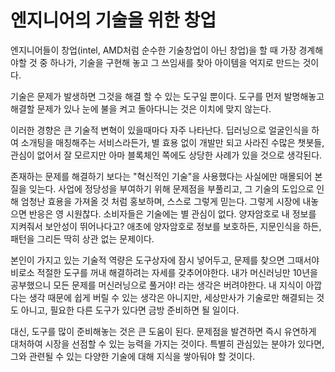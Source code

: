 # 엔지니어의 기술을 위한 창업

엔지니어들이 창업(intel, AMD처럼 순수한 기술창업이 아닌 창업)을 할 때 가장 경계해야할 것 중 하나가, 기술을 구현해 놓고 그 쓰임새를 찾아 아이템을 억지로 만드는 것이다.

기술은 문제가 발생하면 그것을 해결 할 수 있는 도구일 뿐이다. 도구를 먼저 발명해놓고 해결할 문제가 있나 눈에 불을 켜고 돌아다니는 것은 이치에 맞지 않는다.

이러한 경향은 큰 기술적 변혁이 있을때마다 자주 나타난다. 딥러닝으로 얼굴인식을 하여 소개팅을 매칭해주는 서비스라든가, 별 효용 없이 개발만 되고 사라진 수많은 챗봇들, 관심이 없어서 잘 모르지만 아마 블록체인 쪽에도 상당한 사례가 있을 것으로 생각된다.

존재하는 문제를 해결하기 보다는 "혁신적인 기술"을 사용했다는 사실에만 매몰되어 본질을 잊는다. 사업에 정당성을 부여하기 위해 문제점을 부풀리고, 그 기술의 도입으로 인해 엄청난 효용을 가져올 것 처럼 홍보하며, 스스로 그렇게 믿는다. 그렇게 시장에 내놓으면 반응은 영 시원찮다. 소비자들은 기술에는 별 관심이 없다. 양자암호로 내 정보를 지켜줘서 보안성이 뛰어나다고? 애초에 양자암호로 정보를 보호하든, 지문인식을 하든, 패턴을 그리든 딱히 상관 없는 문제이다.

본인이 가지고 있는 기술적 역량은 도구상자에 잠시 넣어두고, 문제를 찾으면 그때서야 비로소 적절한 도구를 꺼내 해결하려는 자세를 갖추어야한다. 내가 머신러닝만 10년을 공부했으니 모든 문제를 머신러닝으로 풀거야! 라는 생각은 버려야한다. 내 지식이 아깝다는 생각 때문에 쉽게 버릴 수 있는 생각은 아니지만, 세상만사가 기술로만 해결되는 것도 아니고, 필요한 다른 도구가 있다면 금방 준비하면 될 일이다.

대신, 도구를 많이 준비해놓는 것은 큰 도움이 된다. 문제점을 발견하면 즉시 유연하게 대처하여 시장을 선점할 수 있는 능력을 가지는 것이다. 특별히 관심있는 분야가 있다면, 그와 관련될 수 있는 다양한 기술에 대해 지식을 쌓아둬야 할 것이다.
